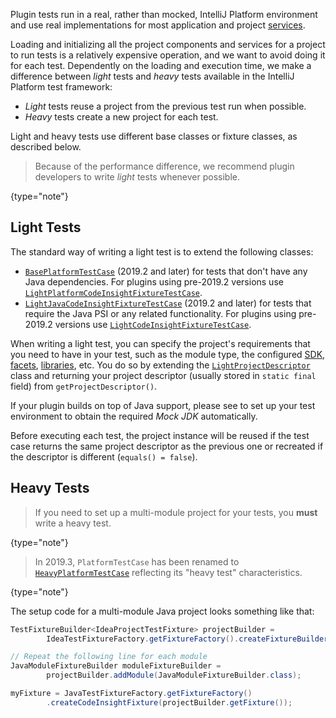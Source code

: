 [//]: # (title: Light and Heavy Tests)

<!-- Copyright 2000-2022 JetBrains s.r.o. and other contributors. Use of this source code is governed by the Apache 2.0 license that can be found in the LICENSE file. -->

Plugin tests run in a real, rather than mocked, IntelliJ Platform environment and use real implementations for most application and project [services](plugin_services.md).

Loading and initializing all the project components and services for a project to run tests is a relatively expensive operation, and we want to avoid doing it for each test.
Dependently on the loading and execution time, we make a difference between *light* tests and *heavy* tests available in the IntelliJ Platform test framework:

* *Light* tests reuse a project from the previous test run when possible.
* *Heavy* tests create a new project for each test.

Light and heavy tests use different base classes or fixture classes, as described below.

> Because of the performance difference, we recommend plugin developers to write *light* tests whenever possible.
>
{type="note"}

## Light Tests

The standard way of writing a light test is to extend the following classes:

* [`BasePlatformTestCase`](upsource:///platform/testFramework/src/com/intellij/testFramework/fixtures/BasePlatformTestCase.java) (2019.2 and later) for tests that don't have any Java dependencies.
  For plugins using pre-2019.2 versions use [`LightPlatformCodeInsightFixtureTestCase`](upsource:///platform/testFramework/src/com/intellij/testFramework/fixtures/LightPlatformCodeInsightFixtureTestCase.java).
* [`LightJavaCodeInsightFixtureTestCase`](upsource:///java/testFramework/src/com/intellij/testFramework/fixtures/LightJavaCodeInsightFixtureTestCase.java) (2019.2 and later) for tests that require the Java PSI or any related functionality.
  For plugins using pre-2019.2 versions use [`LightCodeInsightFixtureTestCase`](upsource:///java/testFramework/src/com/intellij/testFramework/fixtures/LightCodeInsightFixtureTestCase.java).

When writing a light test, you can specify the project's requirements that you need to have in your test, such as the module type, the configured [SDK](sdk.md), [facets](facet.md), [libraries](library.md), etc.
You do so by extending the [`LightProjectDescriptor`](upsource:///platform/testFramework/src/com/intellij/testFramework/LightProjectDescriptor.java) class and returning your project descriptor (usually stored in `static final` field) from `getProjectDescriptor()`.

If your plugin builds on top of Java support, please see [](testing_faq.md#how-to-test-a-jvm-language) to set up your test environment to obtain the required _Mock JDK_ automatically.

Before executing each test, the project instance will be reused if the test case returns the same project descriptor as the previous one or recreated if the descriptor is different (`equals() = false`).

## Heavy Tests

> If you need to set up a multi-module project for your tests, you **must** write a heavy test.
>
{type="note"}

> In 2019.3, `PlatformTestCase` has been renamed to [`HeavyPlatformTestCase`](upsource:///platform/testFramework/src/com/intellij/testFramework/HeavyPlatformTestCase.java) reflecting its "heavy test" characteristics.
>
{type="note"}

The setup code for a multi-module Java project looks something like that:

```java
TestFixtureBuilder<IdeaProjectTestFixture> projectBuilder =
        IdeaTestFixtureFactory.getFixtureFactory().createFixtureBuilder(getName());

// Repeat the following line for each module
JavaModuleFixtureBuilder moduleFixtureBuilder =
        projectBuilder.addModule(JavaModuleFixtureBuilder.class);

myFixture = JavaTestFixtureFactory.getFixtureFactory()
        .createCodeInsightFixture(projectBuilder.getFixture());
```
